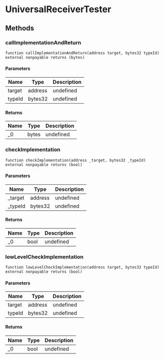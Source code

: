 # UniversalReceiverTester









## Methods

### callImplementationAndReturn

```solidity
function callImplementationAndReturn(address target, bytes32 typeId) external nonpayable returns (bytes)
```





#### Parameters

| Name | Type | Description |
|---|---|---|
| target | address | undefined
| typeId | bytes32 | undefined

#### Returns

| Name | Type | Description |
|---|---|---|
| _0 | bytes | undefined

### checkImplementation

```solidity
function checkImplementation(address _target, bytes32 _typeId) external nonpayable returns (bool)
```





#### Parameters

| Name | Type | Description |
|---|---|---|
| _target | address | undefined
| _typeId | bytes32 | undefined

#### Returns

| Name | Type | Description |
|---|---|---|
| _0 | bool | undefined

### lowLevelCheckImplementation

```solidity
function lowLevelCheckImplementation(address target, bytes32 typeId) external nonpayable returns (bool)
```





#### Parameters

| Name | Type | Description |
|---|---|---|
| target | address | undefined
| typeId | bytes32 | undefined

#### Returns

| Name | Type | Description |
|---|---|---|
| _0 | bool | undefined





